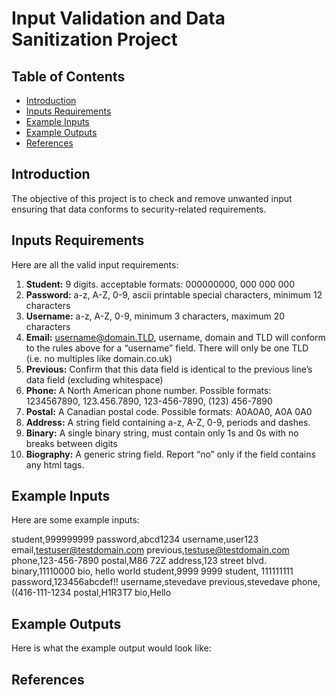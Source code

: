 # Input Validation and Data Sanitization Project

## Table of Contents

- [Introduction](#Introduction)
- [Inputs Requirements](#Inputs-Requirements)
- [Example Inputs](#Example-Inputs)
- [Example Outputs](#Example-Outputs)
- [References](#References)

<h2 id="#Introduction">Introduction</h2>

The objective of this project is to check and remove unwanted input ensuring that data conforms to security-related requirements.

<h2 id="#Inputs-Requirements">Inputs Requirements</h2>

Here are all the valid input requirements:

1. **Student:** 9 digits. acceptable formats: 000000000, 000 000 000
2. **Password:** a-z, A-Z, 0-9, ascii printable special characters, minimum 12 characters
3. **Username:** a-z, A-Z, 0-9, minimum 3 characters, maximum 20 characters
4. **Email:** username@domain.TLD, username, domain and TLD will conform to the rules above for a “username” field. There will only be one TLD (i.e. no multiples like domain.co.uk)
5. **Previous:** Confirm that this data field is identical to the previous line’s data field (excluding whitespace)
6. **Phone:** A North American phone number. Possible formats: 1234567890, 123.456.7890, 123-456-7890, (123) 456-7890
7. **Postal:** A Canadian postal code. Possible formats: A0A0A0, A0A 0A0
8. **Address:** A string field containing a-z, A-Z, 0-9, periods and dashes.
9. **Binary:** A single binary string, must contain only 1s and 0s with no breaks between digits
10. **Biography:** A generic string field. Report “no” only if the field contains any html tags.

<h2 id="#Example-Intputs">Example Inputs</h2>
Here are some example inputs:

student,999999999
password,abcd1234 username,user123 email,testuser@testdomain.com previous,testuse@testdomain.com 
phone,123-456-7890
postal,M86 72Z address,123 street blvd. binary,11110000
bio,  hello world student,9999 9999
student,   111111111 password,123456abcdef!! username,stevedave previous,stevedave 
phone,((416-111-1234
postal,H1R3T7 bio,Hello<script>World</script>

<h2 id="#Example-Outputs">Example Outputs</h2>

Here is what the example output would look like:

## References
